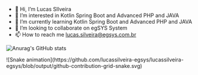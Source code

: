 - 👋 Hi, I’m Lucas SIlveira
- 👀 I’m interested in Kotlin Spring Boot and Advanced PHP and JAVA
- 🌱 I’m currently learning Kotlin Spring Boot and Advanced PHP and JAVA
- 💞️ I’m looking to collaborate on egSYS System
- 📫 How to reach me lucas.silveira@egsys.com.br

![Anurag's GitHub stats](https://github-readme-stats.vercel.app/api?username=lucassilveira-egsys&show_icons=true)

<div>
    ![Snake animation](https://github.com/lucassilveira-egsys/lucassilveira-egsys/blob/output/github-contribution-grid-snake.svg)
</div>
<!---
lucassilveira-egsys/lucassilveira-egsys is a ✨ special ✨ repository because its `README.md` (this file) appears on your GitHub profile.
You can click the Preview link to take a look at your changes.
--->

